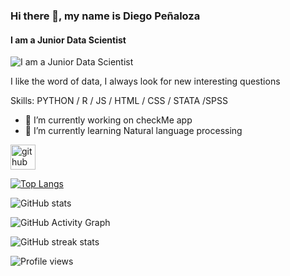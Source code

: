 ### Hi there 👋, my name is Diego Peñaloza
#### I am a Junior Data Scientist
![I am a Junior Data Scientist](https://tse1.mm.bing.net/th?id=OIP.LuaZjjTD4u_3uJTGbPxSZwHaFj&w=500&c=7&pid=Api)

I like the word of data, I always look for new interesting questions



Skills: PYTHON  / R / JS / HTML / CSS / STATA /SPSS

- 🔭 I’m currently working on checkMe app 
- 🌱 I’m currently learning Natural language processing 


[<img src='https://cdn.jsdelivr.net/npm/simple-icons@3.0.1/icons/github.svg' alt='github' height='40'>](https://github.com/diegopenaloza)  

[![Top Langs](https://github-readme-stats.vercel.app/api/top-langs/?username=diegopenaloza)](https://github.com/anuraghazra/github-readme-stats)

![GitHub stats](https://github-readme-stats.vercel.app/api?username=diegopenaloza&show_icons=true)  

![GitHub Activity Graph](https://activity-graph.herokuapp.com/graph?username=diegopenaloza)  

![GitHub streak stats](https://github-readme-streak-stats.herokuapp.com/?user=diegopenaloza)  

![Profile views](https://gpvc.arturio.dev/diegopenaloza)  
